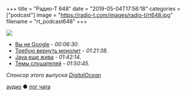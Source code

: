 +++
title = "Радио-Т 648"
date = "2019-05-04T17:56:18"
categories = ["podcast"]
image = "https://radio-t.com/images/radio-t/rt648.jpg"
filename = "rt_podcast648"
+++

![](https://radio-t.com/images/radio-t/rt648.jpg)

- [Вы не Google](https://habr.com/ru/post/450230/) - *00:06:30*.
- [Требую вернуть монолит](http://www.craigkerstiens.com/2019/03/13/give-me-back-my-monolith/) - *01:21:38*.
- [Java еще жива](https://dzone.com/articles/java-is-not-dying-yet) - *01:42:14*.
- [Темы слушателей](https://radio-t.com/p/2019/04/30/prep-648/) - *01:50:45*.


*Спонсор этого выпуска [DigitalOcean](https://www.digitalocean.com)*


[аудио](http://cdn.radio-t.com/rt_podcast648.mp3) ● [лог чата](http://chat.radio-t.com/logs/radio-t-648.html)
<audio src="http://cdn.radio-t.com/rt_podcast648.mp3" preload="none"></audio>
